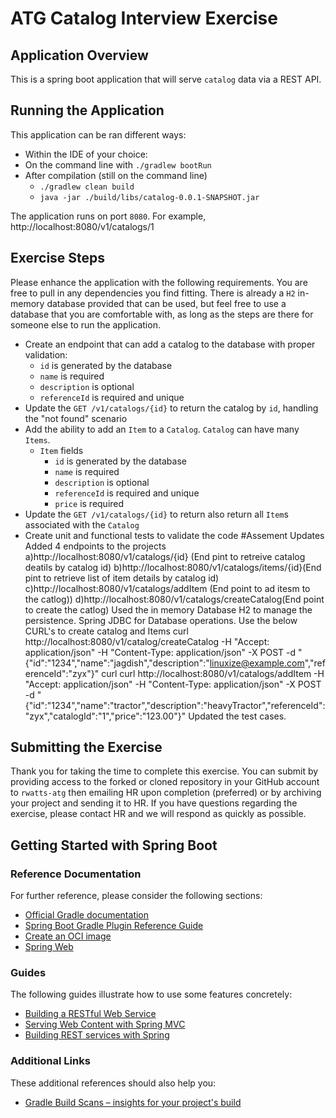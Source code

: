 # ATG Catalog Interview Exercise

## Application Overview
This is a spring boot application that will serve `catalog` data via a REST API.

## Running the Application
This application can be ran different ways:
* Within the IDE of your choice:
* On the command line with `./gradlew bootRun`
* After compilation (still on the command line)
  * `./gradlew clean build`
  * `java -jar ./build/libs/catalog-0.0.1-SNAPSHOT.jar`

The application runs on port `8080`.  For example, http://localhost:8080/v1/catalogs/1

## Exercise Steps
Please enhance the application with the following requirements. 
You are free to pull in any dependencies you find fitting. 
There is already a `H2` in-memory database provided that can be used, but feel free to use a database that you are comfortable with,
as long as the steps are there for someone else to run the application.
* Create an endpoint that can add a catalog to the database with proper validation:
  * `id` is generated by the database
  * `name` is required
  * `description` is optional
  * `referenceId` is required and unique
* Update the `GET /v1/catalogs/{id}` to return the catalog by `id`, handling the "not found" scenario
* Add the ability to add an `Item` to a `Catalog`. `Catalog` can have many `Items`.
  * `Item` fields
    * `id` is generated by the database
    * `name` is required
    * `description` is optional
    * `referenceId` is required and unique
    * `price` is required
* Update the `GET /v1/catalogs/{id}` to return also return all `Item`s associated with the `Catalog`
* Create unit and functional tests to validate the code
#Assement Updates 
Added 4 endpoints to the projects
a)http://localhost:8080/v1/catalogs/{id} (End pint  to retreive catalog deatils by catalog id)
b)http://localhost:8080/v1/catalogs/items/{id}(End pint  to retrieve list of  item  details by catalog id)
c)http://localhost:8080/v1/catalogs/addItem (End point to ad itesm to the catlog))
d)http://localhost:8080/v1/catalogs/createCatalog(End point to create the catlog)
Used the in memory Database H2 to manage the persistence.
Spring JDBC for Database operations.
Use the below CURL's to create catalog and Items
curl  http://localhost:8080/v1/catalog/createCatalog -H "Accept: application/json" -H "Content-Type: application/json" -X POST -d "{\"id\":\"1234\",\"name\":\"jagdish\",\"description\":\"linuxize@example.com\",\"referenceId\":\"zyx\"}"
curl  curl  http://localhost:8080/v1/catalogs/addItem -H "Accept: application/json" -H "Content-Type: application/json" -X POST -d "{\"id\":\"1234\",\"name\":\"tractor\",\"description\":\"heavyTractor\",\"referenceId\":\"zyx\",\"catalogId\":\"1\",\"price\":\"123.00\"}"
Updated the test cases.


## Submitting the Exercise
Thank you for taking the time to complete this exercise. You can submit by providing access to the forked or 
cloned repository in your GitHub account to `rwatts-atg` then emailing HR upon completion (preferred) 
or by archiving your project and sending it to HR. If you have questions regarding the exercise, please contact
HR and we will respond as quickly as possible.

## Getting Started with Spring Boot

### Reference Documentation
For further reference, please consider the following sections:

* [Official Gradle documentation](https://docs.gradle.org)
* [Spring Boot Gradle Plugin Reference Guide](https://docs.spring.io/spring-boot/docs/2.4.2/gradle-plugin/reference/html/)
* [Create an OCI image](https://docs.spring.io/spring-boot/docs/2.4.2/gradle-plugin/reference/html/#build-image)
* [Spring Web](https://docs.spring.io/spring-boot/docs/2.4.2/reference/htmlsingle/#boot-features-developing-web-applications)

### Guides
The following guides illustrate how to use some features concretely:

* [Building a RESTful Web Service](https://spring.io/guides/gs/rest-service/)
* [Serving Web Content with Spring MVC](https://spring.io/guides/gs/serving-web-content/)
* [Building REST services with Spring](https://spring.io/guides/tutorials/bookmarks/)

### Additional Links
These additional references should also help you:

* [Gradle Build Scans – insights for your project's build](https://scans.gradle.com#gradle)

